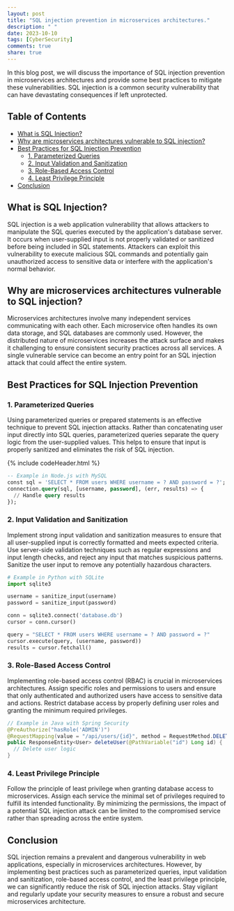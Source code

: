 ```yaml
---
layout: post
title: "SQL injection prevention in microservices architectures."
description: " "
date: 2023-10-10
tags: [CyberSecurity]
comments: true
share: true
---
```


In this blog post, we will discuss the importance of SQL injection prevention in microservices architectures and provide some best practices to mitigate these vulnerabilities. SQL injection is a common security vulnerability that can have devastating consequences if left unprotected. 

## Table of Contents

- [What is SQL Injection?](#what-is-sql-injection)
- [Why are microservices architectures vulnerable to SQL injection?](#why-are-microservices-architectures-vulnerable-to-sql-injection)
- [Best Practices for SQL Injection Prevention](#best-practices-for-sql-injection-prevention)
  - [1. Parameterized Queries](#1-parameterized-queries)
  - [2. Input Validation and Sanitization](#2-input-validation-and-sanitization)
  - [3. Role-Based Access Control](#3-role-based-access-control)
  - [4. Least Privilege Principle](#4-least-privilege-principle)
- [Conclusion](#conclusion)

## What is SQL Injection?

SQL injection is a web application vulnerability that allows attackers to manipulate the SQL queries executed by the application's database server. It occurs when user-supplied input is not properly validated or sanitized before being included in SQL statements. Attackers can exploit this vulnerability to execute malicious SQL commands and potentially gain unauthorized access to sensitive data or interfere with the application's normal behavior.

## Why are microservices architectures vulnerable to SQL injection?

Microservices architectures involve many independent services communicating with each other. Each microservice often handles its own data storage, and SQL databases are commonly used. However, the distributed nature of microservices increases the attack surface and makes it challenging to ensure consistent security practices across all services. A single vulnerable service can become an entry point for an SQL injection attack that could affect the entire system.

## Best Practices for SQL Injection Prevention

### 1. Parameterized Queries

Using parameterized queries or prepared statements is an effective technique to prevent SQL injection attacks. Rather than concatenating user input directly into SQL queries, parameterized queries separate the query logic from the user-supplied values. This helps to ensure that input is properly sanitized and eliminates the risk of SQL injection.

{% include codeHeader.html %}
```sql
-- Example in Node.js with MySQL
const sql = 'SELECT * FROM users WHERE username = ? AND password = ?';
connection.query(sql, [username, password], (err, results) => {
  // Handle query results
});
```
### 2. Input Validation and Sanitization

Implement strong input validation and sanitization measures to ensure that all user-supplied input is correctly formatted and meets expected criteria. Use server-side validation techniques such as regular expressions and input length checks, and reject any input that matches suspicious patterns. Sanitize the user input to remove any potentially hazardous characters.

```python
# Example in Python with SQLite
import sqlite3

username = sanitize_input(username)
password = sanitize_input(password)

conn = sqlite3.connect('database.db')
cursor = conn.cursor()

query = "SELECT * FROM users WHERE username = ? AND password = ?"
cursor.execute(query, (username, password))
results = cursor.fetchall()
```

### 3. Role-Based Access Control

Implementing role-based access control (RBAC) is crucial in microservices architectures. Assign specific roles and permissions to users and ensure that only authenticated and authorized users have access to sensitive data and actions. Restrict database access by properly defining user roles and granting the minimum required privileges.

```java
// Example in Java with Spring Security
@PreAuthorize("hasRole('ADMIN')")
@RequestMapping(value = "/api/users/{id}", method = RequestMethod.DELETE)
public ResponseEntity<User> deleteUser(@PathVariable("id") Long id) {
  // Delete user logic
}
```

### 4. Least Privilege Principle

Follow the principle of least privilege when granting database access to microservices. Assign each service the minimal set of privileges required to fulfill its intended functionality. By minimizing the permissions, the impact of a potential SQL injection attack can be limited to the compromised service rather than spreading across the entire system.

## Conclusion

SQL injection remains a prevalent and dangerous vulnerability in web applications, especially in microservices architectures. However, by implementing best practices such as parameterized queries, input validation and sanitization, role-based access control, and the least privilege principle, we can significantly reduce the risk of SQL injection attacks. Stay vigilant and regularly update your security measures to ensure a robust and secure microservices architecture.

<!--hashtags=SQL #CyberSecurity-->